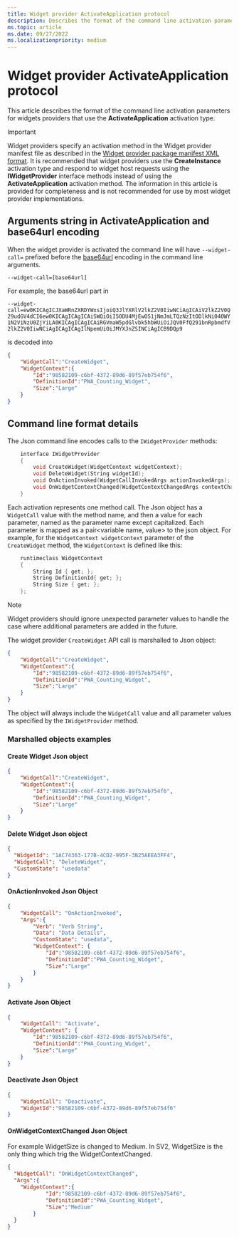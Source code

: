 ```yaml
---
title: Widget provider ActivateApplication protocol
description: Describes the format of the command line activation parameters for widgets 
ms.topic: article
ms.date: 09/27/2022
ms.localizationpriority: medium
---
```


# Widget provider ActivateApplication protocol

This article describes the format of the command line activation parameters for widgets providers that use the **ActivateApplication** activation type.

> [!IMPORTANT]
> Widget providers specify an activation method in the Widget provider manifest file as described in the [Widget provider package manifest XML format](widget-provider-manifest.md). It is recommended that widget providers use the **CreateInstance** activation type and respond to widget host requests using the **IWidgetProvider** interface methods instead of using the **ActivateApplication** activation method. The information in this article is provided for completeness and is not recommended for use by most widget provider implementations.

## Arguments string in ActivateApplication and base64url encoding

When the widget provider is activated the command line will have `--widget-call=` prefixed before the [base64url](https://datatracker.ietf.org/doc/html/rfc4648#section-5) encoding in the command line arguments.

`--widget-call=[base64url]`

For example, the base64url part in

`--widget-call=ew0KICAgICJXaWRnZXRDYWxsIjoiQ3JlYXRlV2lkZ2V0IiwNCiAgICAiV2lkZ2V0Q29udGV4dCI6ew0KICAgICAgICAiSWQiOiI5ODU4MjEwOS1jNmJmLTQzNzItODlkNi04OWY1N2ViNzU0ZjYiLA0KICAgICAgICAiRGVmaW5pdGlvbk5hbWUiOiJQV0FfQ291bnRpbmdfV2lkZ2V0IiwNCiAgICAgICAgIlNpemUiOiJMYXJnZSINCiAgICB9DQp9`

is decoded into

```json
{
    "WidgetCall":"CreateWidget",
    "WidgetContext":{
        "Id":"98582109-c6bf-4372-89d6-89f57eb754f6",
        "DefinitionId":"PWA_Counting_Widget",
        "Size":"Large"
    }
}
```

## Command line format details

The Json command line encodes calls to the `IWidgetProvider` methods:

```c++
    interface IWidgetProvider
    {
        void CreateWidget(WidgetContext widgetContext);
        void DeleteWidget(String widgetId);
        void OnActionInvoked(WidgetCallInvokedArgs actionInvokedArgs);
        void OnWidgetContextChanged(WidgetContextChangedArgs contextChangedArgs);
    }
```

Each activation represents one method call. The Json object has a `WidgetCall` value with the method name,
and then a value for each parameter, named as the parameter name except capitalized. Each parameter is mapped as a pair<variable name, value> to the json object. For example, for the `WidgetContext widgetContext` parameter of the `CreateWidget` method,
the `WidgetContext` is defined like this:

```c++
    runtimeclass WidgetContext
    {
        String Id { get; };
        String DefinitionId{ get; };
        String Size { get; };
    };
```

> [!Note]
>  Widget providers should ignore unexpected parameter values to handle the case where additional parameters are added in the future.

The widget provider `CreateWidget` API call is marshalled to Json object:

```json
{
    "WidgetCall":"CreateWidget",
    "WidgetContext":{
        "Id":"98582109-c6bf-4372-89d6-89f57eb754f6",
        "DefinitionId":"PWA_Counting_Widget",
        "Size":"Large"
    }
}
```

The object will always include the `WidgetCall` value and all parameter values as specified by the `IWidgetProvider` method.


### Marshalled objects examples



#### Create Widget Json object

```json
{
    "WidgetCall":"CreateWidget",
    "WidgetContext":{
        "Id":"98582109-c6bf-4372-89d6-89f57eb754f6",
        "DefinitionId":"PWA_Counting_Widget",
        "Size":"Large"
    }
}
```

#### Delete Widget Json object

```json
{
  "WidgetId": "1AC74363-177B-4CD2-995F-3B25AEEA3FF4",
  "WidgetCall": "DeleteWidget",
  "CustomState": "usedata"
}
```

#### OnActionInvoked Json Object

```json
{
    "WidgetCall": "OnActionInvoked",
    "Args":{
        "Verb": "Verb String",
        "Data": "Data Details",
        "CustomState": "usedata",
        "WidgetContext": {
            "Id":"98582109-c6bf-4372-89d6-89f57eb754f6",
            "DefinitionId":"PWA_Counting_Widget",
            "Size":"Large"
        }
    }
}
```

#### Activate Json Object
```json
{
    "WidgetCall": "Activate",
    "WidgetContext": {
        "Id":"98582109-c6bf-4372-89d6-89f57eb754f6",
        "DefinitionId":"PWA_Counting_Widget",
        "Size":"Large"
    }
}
```

#### Deactivate Json Object
```json
{
    "WidgetCall": "Deactivate",
    "WidgetId":"98582109-c6bf-4372-89d6-89f57eb754f6"
}
```

#### OnWidgetContextChanged Json Object
For example WidgetSize is changed to Medium. In SV2, WidgetSize is the only thing which trig the WidgetContextChanged.

```json
{
  "WidgetCall": "OnWidgetContextChanged",
  "Args":{
    "WidgetContext":{
            "Id":"98582109-c6bf-4372-89d6-89f57eb754f6",
            "DefinitionId":"PWA_Counting_Widget",
            "Size":"Medium"
        }
  }
}
```